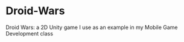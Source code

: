 Droid-Wars
==========

Droid Wars: a 2D Unity game I use as an example in my Mobile Game Development class
